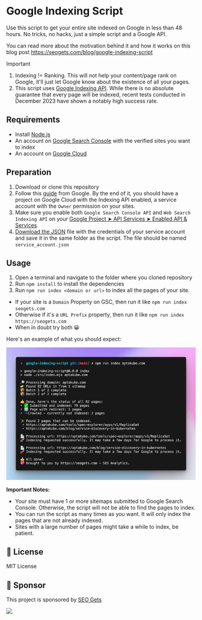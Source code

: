 # Google Indexing Script

Use this script to get your entire site indexed on Google in less than 48 hours. No tricks, no hacks, just a simple script and a Google API.

You can read more about the motivation behind it and how it works on this blog post https://seogets.com/blog/google-indexing-script

> [!IMPORTANT]  
> 1. Indexing != Ranking. This will not help your content/page rank on Google, it'll just let Google know about the existence of all your pages.
> 2. This script uses [Google Indexing API](https://developers.google.com/search/apis/indexing-api/v3/quickstart). While there is no absolute guarantee that every page will be indexed, recent tests conducted in December 2023 have shown a notably high success rate.

## Requirements

- Install [Node.js](https://nodejs.org/en/download)
- An account on [Google Search Console](https://search.google.com/search-console/about) with the verified sites you want to index
- An account on [Google Cloud](https://console.cloud.google.com/)

## Preparation

1. Download or clone this repository
2. Follow this [guide](https://developers.google.com/search/apis/indexing-api/v3/prereqs) from Google. By the end of it, you should have a project on Google Cloud with the Indexing API enabled, a service account with the `Owner` permission on your sites.
3. Make sure you enable both `Google Search Console API` and `Web Search Indexing API` on your [Google Project ➤ API Services ➤ Enabled API & Services](https://console.cloud.google.com/apis/dashboard).
4. [Download the JSON](https://github.com/goenning/google-indexing-script/issues/2) file with the credentials of your service account and save it in the same folder as the script. The file should be named `service_account.json`

## Usage

1. Open a terminal and navigate to the folder where you cloned repository
2. Run `npm install` to install the dependencies
3. Run `npm run index <domain or url>` to index all the pages of your site.
- If your site is a `Domain` Property on GSC, then run it like `npm run index seogets.com`
- Otherwise if it's a `URL Prefix` property, then run it like `npm run index https://seogets.com`
- When in doubt try both 😀

Here's an example of what you should expect:

![](./output.png)

**Important Notes:**

- Your site must have 1 or more sitemaps submitted to Google Search Console. Otherwise, the script will not be able to find the pages to index.
- You can run the script as many times as you want. It will only index the pages that are not already indexed.
- Sites with a large number of pages might take a while to index, be patient.

## 📄 License

MIT License

## 💖 Sponsor

This project is sponsored by [SEO Gets](https://seogets.com)

![](https://seogets.com/og.png)
